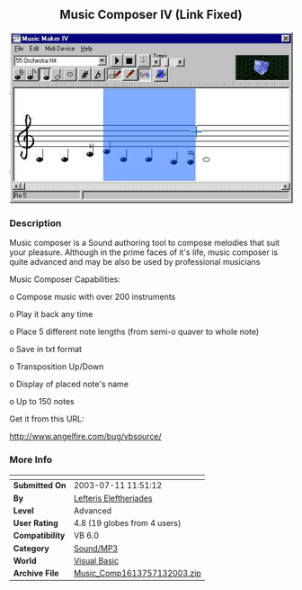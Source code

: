 ﻿<div align="center">

## Music Composer IV \(Link Fixed\)

<img src="PIC20037131051425809.jpg">
</div>

### Description

Music composer is a Sound authoring tool to compose melodies that suit your pleasure. Although in the prime faces of it's life, music composer is quite advanced and may be also be used by professional musicians

Music Composer Capabilities:

o Compose music with over 200 instruments

o Play it back any time

o Place 5 different note lengths (from semi-o quaver to whole note)

o Save in txt format

o Transposition Up/Down

o Display of placed note's name

o Up to 150 notes

Get it from this URL:

http://www.angelfire.com/bug/vbsource/
 
### More Info
 


<span>             |<span>
---                |---
**Submitted On**   |2003-07-11 11:51:12
**By**             |[Lefteris Eleftheriades](https://github.com/Planet-Source-Code/PSCIndex/blob/master/ByAuthor/lefteris-eleftheriades.md)
**Level**          |Advanced
**User Rating**    |4.8 (19 globes from 4 users)
**Compatibility**  |VB 6\.0
**Category**       |[Sound/MP3](https://github.com/Planet-Source-Code/PSCIndex/blob/master/ByCategory/sound-mp3__1-45.md)
**World**          |[Visual Basic](https://github.com/Planet-Source-Code/PSCIndex/blob/master/ByWorld/visual-basic.md)
**Archive File**   |[Music\_Comp1613757132003\.zip](https://github.com/Planet-Source-Code/lefteris-eleftheriades-music-composer-iv-link-fixed__1-46866/archive/master.zip)








